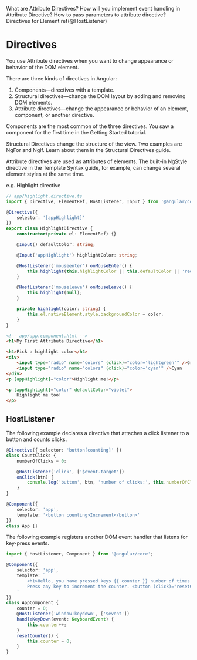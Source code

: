 What are Attribute Directives? How will you implement event handling in Attribute Directive?
How to pass parameters to attribute directive?
Directives for Element ref(@HostListener)

# Directives

You use Attribute directives when you want to change appearance or behavior of the DOM element.

There are three kinds of directives in Angular:

1. Components—directives with a template.
2. Structural directives—change the DOM layout by adding and removing DOM elements.
3. Attribute directives—change the appearance or behavior of an element, component, or another directive.

Components are the most common of the three directives. You saw a component for the first time in the Getting Started tutorial.

Structural Directives change the structure of the view. Two examples are NgFor and NgIf. Learn about them in the Structural Directives guide.

Attribute directives are used as attributes of elements. The built-in NgStyle directive in the Template Syntax guide, for example, can change several element styles at the same time.

e.g. Highlight directive

```typescript
// app/highlight.directive.ts
import { Directive, ElementRef, HostListener, Input } from '@angular/core';

@Directive({
    selector: '[appHighlight]'
})
export class HighlightDirective {
    constructor(private el: ElementRef) {}

    @Input() defaultColor: string;

    @Input('appHighlight') highlightColor: string;

    @HostListener('mouseenter') onMouseEnter() {
        this.highlight(this.highlightColor || this.defaultColor || 'red');
    }

    @HostListener('mouseleave') onMouseLeave() {
        this.highlight(null);
    }

    private highlight(color: string) {
        this.el.nativeElement.style.backgroundColor = color;
    }
}
```

```html
<!-- app/app.component.html -->
<h1>My First Attribute Directive</h1>

<h4>Pick a highlight color</h4>
<div>
    <input type="radio" name="colors" (click)="color='lightgreen'" />Green <input type="radio" name="colors" (click)="color='yellow'" />Yellow
    <input type="radio" name="colors" (click)="color='cyan'" />Cyan
</div>
<p [appHighlight]="color">Highlight me!</p>

<p [appHighlight]="color" defaultColor="violet">
    Highlight me too!
</p>
```

## HostListener

The following example declares a directive that attaches a click listener to a button and counts clicks.

```typescript
@Directive({ selector: 'button[counting]' })
class CountClicks {
    numberOfClicks = 0;

    @HostListener('click', ['$event.target'])
    onClick(btn) {
        console.log('button', btn, 'number of clicks:', this.numberOfClicks++);
    }
}

@Component({
    selector: 'app',
    template: '<button counting>Increment</button>'
})
class App {}
```

The following example registers another DOM event handler that listens for key-press events.

```typescript
import { HostListener, Component } from '@angular/core';

@Component({
    selector: 'app',
    template: `
        <h1>Hello, you have pressed keys {{ counter }} number of times!</h1>
        Press any key to increment the counter. <button (click)="resetCounter()">Reset Counter</button>
    `
})
class AppComponent {
    counter = 0;
    @HostListener('window:keydown', ['$event'])
    handleKeyDown(event: KeyboardEvent) {
        this.counter++;
    }
    resetCounter() {
        this.counter = 0;
    }
}
```
